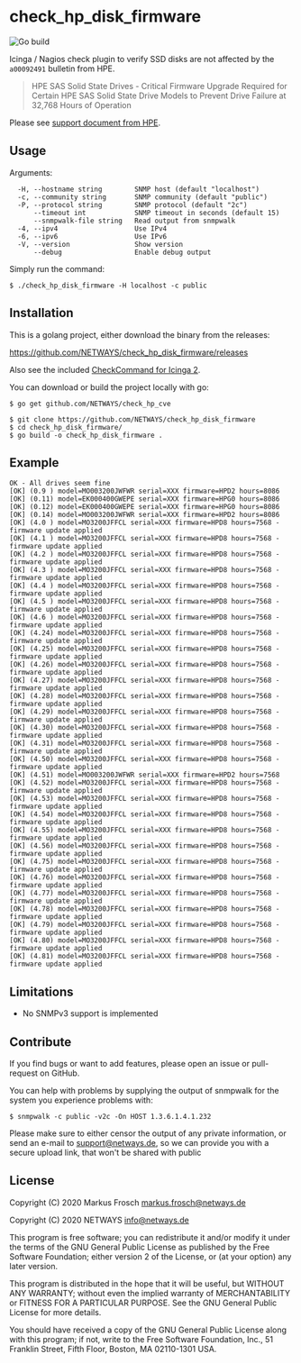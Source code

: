 check_hp_disk_firmware
=================

![Go build](https://github.com/NETWAYS/check_hp_disk_firmware/workflows/Go/badge.svg?branch=master)

Icinga / Nagios check plugin to verify SSD disks are not affected by the `a00092491` bulletin from HPE.

> HPE SAS Solid State Drives - Critical Firmware Upgrade Required for Certain HPE SAS Solid State Drive Models to
> Prevent Drive Failure at 32,768 Hours of Operation

Please see [support document from HPE](https://support.hpe.com/hpsc/doc/public/display?docId=emr_na-a00092491en_us).

## Usage

Arguments:

      -H, --hostname string        SNMP host (default "localhost")
      -c, --community string       SNMP community (default "public")
      -P, --protocol string        SNMP protocol (default "2c")
          --timeout int            SNMP timeout in seconds (default 15)
          --snmpwalk-file string   Read output from snmpwalk
      -4, --ipv4                   Use IPv4
      -6, --ipv6                   Use IPv6
      -V, --version                Show version
          --debug                  Enable debug output

Simply run the command:

    $ ./check_hp_disk_firmware -H localhost -c public

## Installation

This is a golang project, either download the binary from the releases:

https://github.com/NETWAYS/check_hp_disk_firmware/releases

Also see the included [CheckCommand for Icinga 2](icinga2.conf).

You can download or build the project locally with go:

    $ go get github.com/NETWAYS/check_hp_cve
    
    $ git clone https://github.com/NETWAYS/check_hp_disk_firmware
    $ cd check_hp_disk_firmware/
    $ go build -o check_hp_disk_firmware .

## Example

    OK - All drives seem fine
    [OK] (0.9 ) model=MO003200JWFWR serial=XXX firmware=HPD2 hours=8086
    [OK] (0.11) model=EK000400GWEPE serial=XXX firmware=HPG0 hours=8086
    [OK] (0.12) model=EK000400GWEPE serial=XXX firmware=HPG0 hours=8086
    [OK] (0.14) model=MO003200JWFWR serial=XXX firmware=HPD2 hours=8086
    [OK] (4.0 ) model=MO3200JFFCL serial=XXX firmware=HPD8 hours=7568 - firmware update applied
    [OK] (4.1 ) model=MO3200JFFCL serial=XXX firmware=HPD8 hours=7568 - firmware update applied
    [OK] (4.2 ) model=MO3200JFFCL serial=XXX firmware=HPD8 hours=7568 - firmware update applied
    [OK] (4.3 ) model=MO3200JFFCL serial=XXX firmware=HPD8 hours=7568 - firmware update applied
    [OK] (4.4 ) model=MO3200JFFCL serial=XXX firmware=HPD8 hours=7568 - firmware update applied
    [OK] (4.5 ) model=MO3200JFFCL serial=XXX firmware=HPD8 hours=7568 - firmware update applied
    [OK] (4.6 ) model=MO3200JFFCL serial=XXX firmware=HPD8 hours=7568 - firmware update applied
    [OK] (4.24) model=MO3200JFFCL serial=XXX firmware=HPD8 hours=7568 - firmware update applied
    [OK] (4.25) model=MO3200JFFCL serial=XXX firmware=HPD8 hours=7568 - firmware update applied
    [OK] (4.26) model=MO3200JFFCL serial=XXX firmware=HPD8 hours=7568 - firmware update applied
    [OK] (4.27) model=MO3200JFFCL serial=XXX firmware=HPD8 hours=7568 - firmware update applied
    [OK] (4.28) model=MO3200JFFCL serial=XXX firmware=HPD8 hours=7568 - firmware update applied
    [OK] (4.29) model=MO3200JFFCL serial=XXX firmware=HPD8 hours=7568 - firmware update applied
    [OK] (4.30) model=MO3200JFFCL serial=XXX firmware=HPD8 hours=7568 - firmware update applied
    [OK] (4.31) model=MO3200JFFCL serial=XXX firmware=HPD8 hours=7568 - firmware update applied
    [OK] (4.50) model=MO3200JFFCL serial=XXX firmware=HPD8 hours=7568 - firmware update applied
    [OK] (4.51) model=MO003200JWFWR serial=XXX firmware=HPD2 hours=7568
    [OK] (4.52) model=MO3200JFFCL serial=XXX firmware=HPD8 hours=7568 - firmware update applied
    [OK] (4.53) model=MO3200JFFCL serial=XXX firmware=HPD8 hours=7568 - firmware update applied
    [OK] (4.54) model=MO3200JFFCL serial=XXX firmware=HPD8 hours=7568 - firmware update applied
    [OK] (4.55) model=MO3200JFFCL serial=XXX firmware=HPD8 hours=7568 - firmware update applied
    [OK] (4.56) model=MO3200JFFCL serial=XXX firmware=HPD8 hours=7568 - firmware update applied
    [OK] (4.75) model=MO3200JFFCL serial=XXX firmware=HPD8 hours=7568 - firmware update applied
    [OK] (4.76) model=MO3200JFFCL serial=XXX firmware=HPD8 hours=7568 - firmware update applied
    [OK] (4.77) model=MO3200JFFCL serial=XXX firmware=HPD8 hours=7568 - firmware update applied
    [OK] (4.78) model=MO3200JFFCL serial=XXX firmware=HPD8 hours=7568 - firmware update applied
    [OK] (4.79) model=MO3200JFFCL serial=XXX firmware=HPD8 hours=7568 - firmware update applied
    [OK] (4.80) model=MO3200JFFCL serial=XXX firmware=HPD8 hours=7568 - firmware update applied
    [OK] (4.81) model=MO3200JFFCL serial=XXX firmware=HPD8 hours=7568 - firmware update applied

## Limitations

* No SNMPv3 support is implemented

## Contribute

If you find bugs or want to add features, please open an issue or pull-request on GitHub.

You can help with problems by supplying the output of snmpwalk for the system you experience problems with:

    $ snmpwalk -c public -v2c -On HOST 1.3.6.1.4.1.232
    
Please make sure to either censor the output of any private information, or send an e-mail to support@netways.de,
so we can provide you with a secure upload link, that won't be shared with public 

## License

Copyright (C) 2020 Markus Frosch <markus.frosch@netways.de>

Copyright (C) 2020 NETWAYS <info@netways.de>

This program is free software; you can redistribute it and/or modify
it under the terms of the GNU General Public License as published by
the Free Software Foundation; either version 2 of the License, or
(at your option) any later version.

This program is distributed in the hope that it will be useful,
but WITHOUT ANY WARRANTY; without even the implied warranty of
MERCHANTABILITY or FITNESS FOR A PARTICULAR PURPOSE.  See the
GNU General Public License for more details.

You should have received a copy of the GNU General Public License along
with this program; if not, write to the Free Software Foundation, Inc.,
51 Franklin Street, Fifth Floor, Boston, MA 02110-1301 USA.
